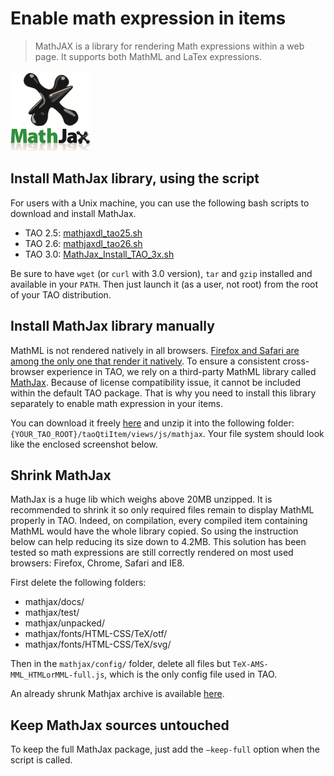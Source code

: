 <!--
created_at: '2013-09-20 08:16:25'
updated_at: '2017-05-11 08:30:00'
authors:
    - 'Vijai Pandey'
contributors:
    - 'Somsack Sipasseuth'
    - 'Jérôme Bogaerts'
    - 'Cyril Hazotte'
    - 'Antoine Robin'
    - 'Jean-Sébastien Conan'
tags:
    - 'Frontend:MathJax'
-->

# Enable math expression in items

> MathJAX is a library for rendering Math expressions within a web page. It supports both MathML and LaTex expressions.

![logo](../resources/third-party/badge-square.png)

## Install MathJax library, using the script

For users with a Unix machine, you can use the following bash scripts to download and install MathJax.

- TAO 2.5: [mathjaxdl_tao25.sh](../resources/third-party/mathjaxdl_tao25.sh)
- TAO 2.6: [mathjaxdl_tao26.sh](../resources/third-party/mathjaxdl_tao26.sh)
- TAO 3.0: [MathJax_Install_TAO_3x.sh](../resources/third-party/MathJax_Install_TAO_3x.sh)

Be sure to have `wget` (or `curl` with 3.0 version), `tar` and `gzip` installed and available in your `PATH`. Then just launch it (as a user, not root) from the root of your TAO distribution.

## Install MathJax library manually

MathML is not rendered natively in all browsers. [Firefox and Safari are among the only one that render it natively](http://caniuse.com/#feat=mathml). To ensure a consistent cross-browser experience in TAO, we rely on a third-party MathML library called [MathJax](http://www.mathjax.org/). Because of license compatibility issue, it cannot be included within the default TAO package. That is why you need to install this library separately to enable math expression in your items.

You can download it freely [here](http://docs.mathjax.org/en/latest/installation.html#obtaining-mathjax-via-an-archive) and unzip it into the following folder: `{YOUR_TAO_ROOT}/taoQtiItem/views/js/mathjax`. Your file system should look like the enclosed screenshot below.

## Shrink MathJax

MathJax is a huge lib which weighs above 20MB unzipped. It is recommended to shrink it so only required files remain to display MathML properly in TAO. Indeed, on compilation, every compiled item containing MathML would have the whole library copied. So using the instruction below can help reducing its size down to 4.2MB. This solution has been tested so math expressions are still correctly rendered on most used browsers: Firefox, Chrome, Safari and IE8.

First delete the following folders:

- mathjax/docs/
- mathjax/test/
- mathjax/unpacked/
- mathjax/fonts/HTML-CSS/TeX/otf/
- mathjax/fonts/HTML-CSS/TeX/svg/

Then in the `mathjax/config/` folder, delete all files but `TeX-AMS-MML_HTMLorMML-full.js`, which is the only config file used in TAO.

An already shrunk Mathjax archive is available [here](../resources/third-party/mathjax-shrunk.zip).

## Keep MathJax sources untouched

To keep the full MathJax package, just add the `—keep-full` option when the script is called.


